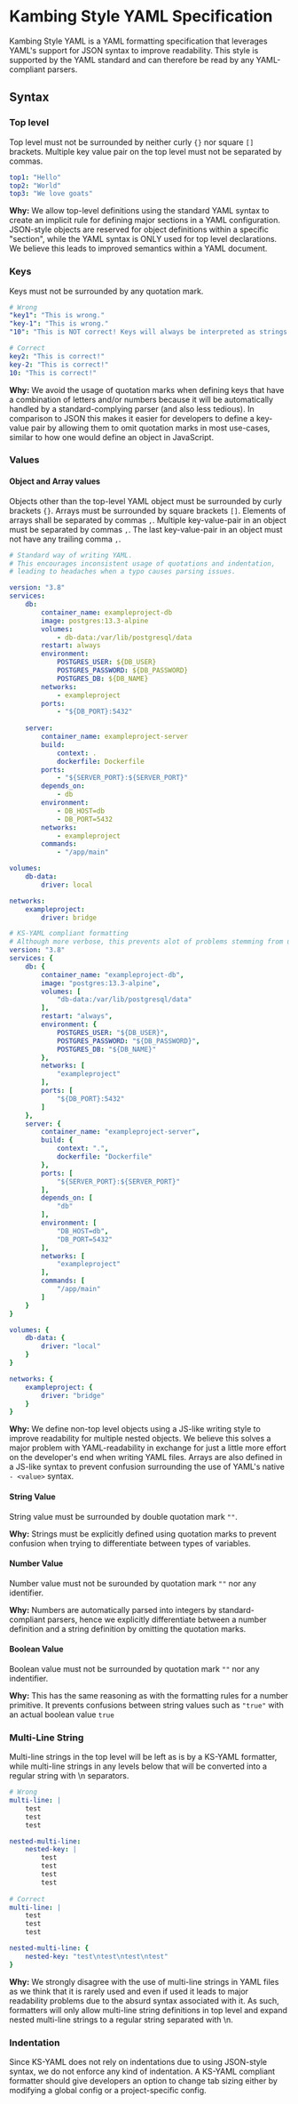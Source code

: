 # Kambing Style YAML Specification

Kambing Style YAML is a YAML formatting specification that leverages YAML's support for JSON syntax to improve readability. 
This style is supported by the YAML standard and can therefore be read by any YAML-compliant parsers.

## Syntax


### Top level

Top level must not be surrounded by neither curly `{}` nor square `[]` brackets.
Multiple key value pair on the top level must not be separated by commas.

```yaml
top1: "Hello"
top2: "World"
top3: "We love goats"
```
**Why:** We allow top-level definitions using the standard YAML syntax to create an implicit rule for defining major sections in a YAML configuration. JSON-style objects are reserved for object definitions within a specific "section", while the YAML syntax is ONLY used for top level declarations. We believe this leads to improved semantics within a YAML document.


### Keys

Keys must not be surrounded by any quotation mark.
```yaml
# Wrong
"key1": "This is wrong."
"key-1": "This is wrong."
"10": "This is NOT correct! Keys will always be interpreted as strings by YAML"

# Correct
key2: "This is correct!"
key-2: "This is correct!"
10: "This is correct!"
```

**Why:** We avoid the usage of quotation marks when defining keys that have a combination of letters and/or numbers because it will be automatically handled by a standard-complying parser (and also less tedious). In comparison to JSON this makes it easier for developers to define a key-value pair by allowing them to omit quotation marks in most use-cases, similar to how one would define an object in JavaScript.

### Values


#### Object and Array values

Objects other than the top-level YAML object must be surrounded by curly brackets `{}`.
Arrays must be surrounded by square brackets `[]`. Elements of arrays shall be separated by commas `,`.
Multiple key-value-pair in an object must be separated by commas `,`.
The last key-value-pair in an object must not have any trailing comma `,`.

```yaml
# Standard way of writing YAML.
# This encourages inconsistent usage of quotations and indentation, 
# leading to headaches when a typo causes parsing issues.

version: "3.8"
services:
    db:
        container_name: exampleproject-db
        image: postgres:13.3-alpine
        volumes:
            - db-data:/var/lib/postgresql/data
        restart: always
        environment:
            POSTGRES_USER: ${DB_USER}
            POSTGRES_PASSWORD: ${DB_PASSWORD}
            POSTGRES_DB: ${DB_NAME}
        networks:
            - exampleproject
        ports:
            - "${DB_PORT}:5432"
            
    server:
        container_name: exampleproject-server
        build:
            context: .
            dockerfile: Dockerfile
        ports:
            - "${SERVER_PORT}:${SERVER_PORT}"
        depends_on:
            - db
        environment:
            - DB_HOST=db
            - DB_PORT=5432
        networks:
            - exampleproject
        commands:
            - "/app/main"

volumes:
    db-data:
        driver: local

networks:
    exampleproject:
        driver: bridge
```

```yaml
# KS-YAML compliant formatting
# Although more verbose, this prevents alot of problems stemming from usage of indents in a YAML file.
version: "3.8"
services: {
    db: {
        container_name: "exampleproject-db",
        image: "postgres:13.3-alpine",
        volumes: [
            "db-data:/var/lib/postgresql/data"
        ],
        restart: "always",
        environment: {
            POSTGRES_USER: "${DB_USER}",
            POSTGRES_PASSWORD: "${DB_PASSWORD}",
            POSTGRES_DB: "${DB_NAME}"
        },
        networks: [
            "exampleproject"
        ],
        ports: [
            "${DB_PORT}:5432"
        ]
    },
    server: {
        container_name: "exampleproject-server",
        build: {
            context: ".",
            dockerfile: "Dockerfile"
        },
        ports: [
            "${SERVER_PORT}:${SERVER_PORT}"
        ],
        depends_on: [
            "db"
        ],
        environment: [
            "DB_HOST=db",
            "DB_PORT=5432"
        ],
        networks: [
            "exampleproject"
        ],
        commands: [
            "/app/main"
        ]
    }
}

volumes: {
    db-data: {
        driver: "local"
    }
}

networks: {
    exampleproject: {
        driver: "bridge"
    }
}
```
        
**Why:** We define non-top level objects using a JS-like writing style to improve readability for multiple nested objects. We believe this solves a major problem with YAML-readability in exchange for just a little more effort on the developer's end when writing YAML files. Arrays are also defined in a JS-like syntax to prevent confusion surrounding the use of YAML's native `- <value>` syntax.


#### String Value

String value must be surrounded by double quotation mark `""`.

**Why:** Strings must be explicitly defined using quotation marks to prevent confusion when trying to differentiate between types of variables.

#### Number Value

Number value must not be surounded by quotation mark `""` nor any identifier.

**Why:** Numbers are automatically parsed into integers by standard-compliant parsers, hence we explicitly differentiate between a number definition and a string definition by omitting the quotation marks.


#### Boolean Value

Boolean value must not be surrounded by quotation mark `""` nor any indentifier.

**Why:** This has the same reasoning as with the formatting rules for a number primitive. It prevents confusions between string values such as `"true"` with an actual boolean value `true`


### Multi-Line String
Multi-line strings in the top level will be left as is by a KS-YAML formatter, while multi-line strings in any levels below that will be converted into a regular string with \n separators.

```yaml
# Wrong
multi-line: |
    test
    test
    test

nested-multi-line:
    nested-key: |
        test
        test
        test
        test
 
# Correct
multi-line: |
    test
    test
    test

nested-multi-line: {
    nested-key: "test\ntest\ntest\ntest"
}
```
**Why:** We strongly disagree with the use of multi-line strings in YAML files as we think that it is rarely used and even if used it leads to major readability problems due to the absurd syntax associated with it. As such, formatters will only allow multi-line string definitions in top level and expand nested multi-line strings to a regular string separated with \n.


### Indentation
Since KS-YAML does not rely on indentations due to using JSON-style syntax, we do not enforce any kind of indentation. A KS-YAML compliant formatter should give developers an option to change tab sizing either by modifying a global config or a project-specific config.

